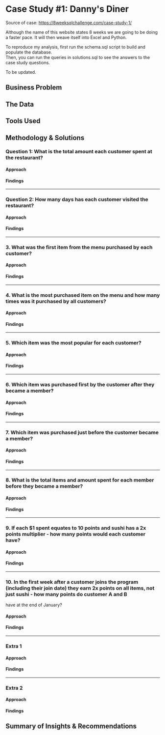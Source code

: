 # Case Study #1: Danny's Diner

Source of case: https://8weeksqlchallenge.com/case-study-1/

Although the name of this website states 8 weeks we are going to be doing a faster pace. 
It will then weave itself into Excel and Python. 

To reproduce my analysis, first run the schema.sql script to build and populate the database.  
Then, you can run the queries in solutions.sql to see the answers to the case study questions.  

To be updated.

## Business Problem

## The Data

## Tools Used

## Methodology & Solutions

### Question 1: What is the total amount each customer spent at the restaurant?

#### Approach



#### Findings



---

### Question 2: How many days has each customer visited the restaurant?

#### Approach



#### Findings



---

### 3. What was the first item from the menu purchased by each customer?

#### Approach



#### Findings



---

### 4. What is the most purchased item on the menu and how many times was it purchased by all customers?

#### Approach



#### Findings



---

### 5. Which item was the most popular for each customer?

#### Approach



#### Findings



---

### 6. Which item was purchased first by the customer after they became a member?

#### Approach



#### Findings



---

### 7. Which item was purchased just before the customer became a member?

#### Approach



#### Findings



---

### 8. What is the total items and amount spent for each member before they became a member?

#### Approach



#### Findings



---

### 9.  If each $1 spent equates to 10 points and sushi has a 2x points multiplier - how many points would each customer have?

#### Approach



#### Findings



---

### 10. In the first week after a customer joins the program (including their join date) they earn 2x points on all items, not just sushi - how many points do customer A and B 
have at the end of January?

#### Approach



#### Findings



---

### Extra 1

#### Approach



#### Findings



---

### Extra 2

#### Approach



#### Findings



## Summary of Insights & Recommendations